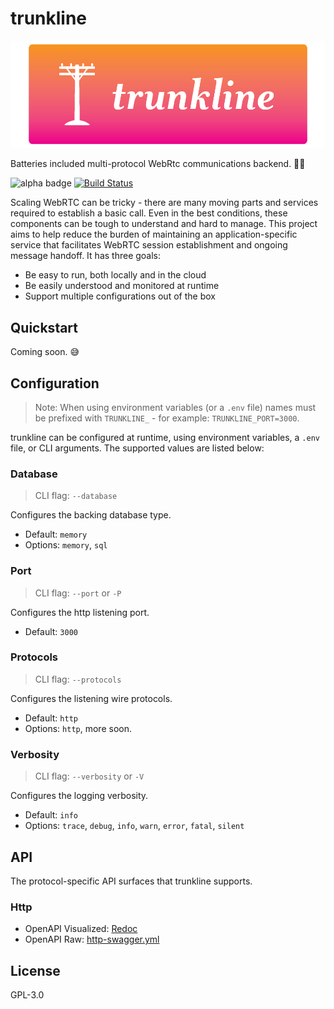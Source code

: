 # trunkline

![project logo](./.github/logo.png)

Batteries included multi-protocol WebRtc communications backend. 📶🔋

![alpha badge](https://img.shields.io/badge/status-alpha-orange.svg)
[![Build Status](https://dev.azure.com/bengreenier/rtc-dialtone/_apis/build/status/rtc-dialtone.trunkline?branchName=master)](https://dev.azure.com/bengreenier/rtc-dialtone/_build/latest?definitionId=13&branchName=master)

Scaling WebRTC can be tricky - there are many moving parts and services required to establish a basic call. Even in the best conditions, these components can be tough to understand and hard to manage. This project aims to help reduce the burden of maintaining an application-specific service that facilitates WebRTC session establishment and ongoing message handoff. It has three goals:

+ Be easy to run, both locally and in the cloud
+ Be easily understood and monitored at runtime
+ Support multiple configurations out of the box

## Quickstart

Coming soon. 😅

## Configuration

> Note: When using environment variables (or a `.env` file) names must be prefixed with `TRUNKLINE_` - for example: `TRUNKLINE_PORT=3000`.

trunkline can be configured at runtime, using environment variables, a `.env` file, or CLI arguments. The supported values are listed below:

### Database

> CLI flag: `--database`

Configures the backing database type.

+ Default: `memory`
+ Options: `memory`, `sql`

### Port

> CLI flag: `--port` or `-P`

Configures the http listening port.

+ Default: `3000`

### Protocols

> CLI flag: `--protocols`

Configures the listening wire protocols.

+ Default: `http`
+ Options: `http`, more soon.

### Verbosity

> CLI flag: `--verbosity` or `-V`

Configures the logging verbosity.

+ Default: `info`
+ Options: `trace`, `debug`, `info`, `warn`, `error`, `fatal`, `silent`

## API

The protocol-specific API surfaces that trunkline supports.

### Http

+ OpenAPI Visualized: [Redoc](https://redocly.github.io/redoc/?url=https://raw.githubusercontent.com/rtc-dialtone/trunkline/master/src/lib/protocols/http-swagger.yml&nocors)
+ OpenAPI Raw: [http-swagger.yml](./lib/protocols/http-swagger.yml)

## License

GPL-3.0